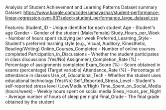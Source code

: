 Analysis of Student Achievement and Learning Patterns
Dataset summary
Dataset: https://www.kaggle.com/code/samayashar/student-performance-linear-regression-svm-93?select=student_performance_large_dataset.csv

Features:
Student_ID - Unique identifier for each student
Age - Student's age
Gender - Gender of the student (Male/Female)
Study_Hours_per_Week - Number of hours spent studying per week
Preferred_Learning_Style - Student's preferred learning style (e.g., Visual, Auditory, Kinesthetic, Reading/Writing)
Online_Courses_Completed - Number of online courses completed
Participation_in_Discussions - Whether the student participates in class discussions (Yes/No)
Assignment_Completion_Rate (%) - Percentage of assignments completed
Exam_Score (%) - Score obtained in exams (percentage) (Target variable)
Attendance_Rate (%) - Percentage of attendance in classes
Use_of_Educational_Tech - Whether the student uses educational technology (Yes/No)
Self_Reported_Stress_Level - Student's self-reported stress level (Low/Medium/High)
Time_Spent_on_Social_Media (hours/week) - Weekly hours spent on social media
Sleep_Hours_per_Night - Average number of hours of sleep per night
Final_Grade - The final grade obtained by the student
